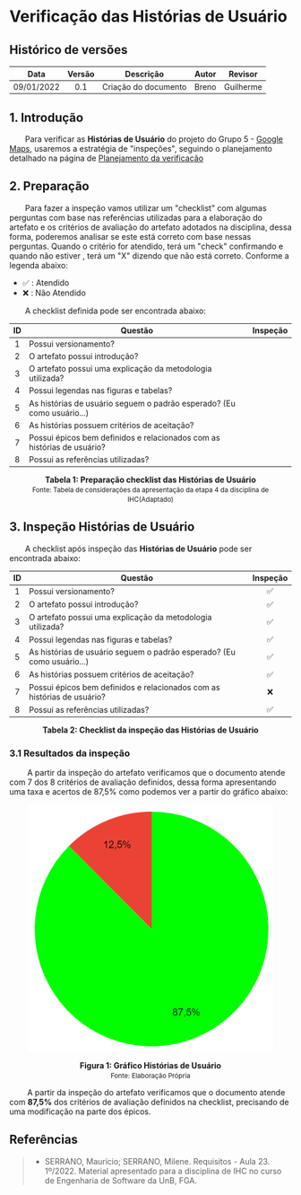 # Verificação das Histórias de Usuário

## Histórico de versões
| Data | Versão | Descrição | Autor | Revisor |
| :---: | :---: | :---: | :---: | :---: |
| 09/01/2022 | 0.1 | Criação do documento | Breno | Guilherme |

## 1. Introdução

&emsp;&emsp;Para verificar as **Histórias de Usuário** do projeto do Grupo 5 - [Google Maps](https://requisitos-de-software.github.io/2022.2-GoogleMaps/), usaremos a estratégia de "inspeções", seguindo o planejamento detalhado na página de [Planejamento da verificação](../planejamento.md)

## 2. Preparação

&emsp;&emsp;Para fazer a inspeção vamos utilizar um "checklist" com algumas perguntas com base nas referências utilizadas para a elaboração do artefato e os critérios de avaliação do artefato adotados na disciplina, dessa forma, poderemos analisar se este está correto com base nessas perguntas. Quando o critério for atendido, terá um "check" confirmando e quando não estiver , terá um "X" dizendo que não está correto. Conforme a legenda abaixo:

- ✅ : Atendido
- ❌ : Não Atendido


&emsp;&emsp;A checklist definida pode ser encontrada abaixo:

<center>

| ID |Questão| Inspeção |
| :---: | --- | :---: |
| 1 | Possui versionamento? |  |
| 2 | O artefato possui introdução? |  |
| 3 | O artefato possui uma explicação da metodologia utilizada? |  |
| 4 | Possui legendas nas figuras e tabelas? | |
| 5 | As histórias de usuário seguem o padrão esperado? (Eu como usuário...) | |
| 6 | As histórias possuem critérios de aceitação? | |
| 7 | Possui épicos bem definidos e relacionados com as histórias de usuário? | |
| 8 | Possui as referências utilizadas? | |


</center>

<figcaption align='center'>
    <b>Tabela 1: Preparação checklist das Histórias de Usuário </b>
    <br><small> Fonte: Tabela de considerações da apresentação da etapa 4 da disciplina de IHC(Adaptado)</small>
</figcaption>


## 3. Inspeção Histórias de Usuário

&emsp;&emsp;A checklist após inspeção das **Histórias de Usuário** pode ser encontrada abaixo:

<center>

| ID | Questão | Inspeção |
| :---: | --- | :---: |
| 1 | Possui versionamento? | ✅ |
| 2 | O artefato possui introdução? | ✅ |
| 3 | O artefato possui uma explicação da metodologia utilizada? | ✅ |
| 4 | Possui legendas nas figuras e tabelas? | ✅ |
| 5 | As histórias de usuário seguem o padrão esperado? (Eu como usuário...) | ✅ |
| 6 | As histórias possuem critérios de aceitação? | ✅ |
| 7 | Possui épicos bem definidos e relacionados com as histórias de usuário? | ❌ |
| 8 | Possui as referências utilizadas? | ✅ |


</center>

<figcaption align='center'>
    <b>Tabela 2: Checklist da inspeção das Histórias de Usuário </b>
</figcaption>

### 3.1 Resultados da inspeção
&emsp;&emsp; A partir da inspeção do artefato verificamos que o documento atende com 7 dos 8 critérios de avaliação definidos, dessa forma apresentando uma taxa e acertos de 87,5% como podemos ver a partir do gráfico abaixo:

<center>

![Grafico](../assets/../../assets/verificacao/grafico-hu.png)

</center>

<figcaption align='center'>
    <b>Figura 1: Gráfico Histórias de Usuário  </b>
    <br><small> Fonte: Elaboração Própria </small>
</figcaption>


&emsp;&emsp; A partir da inspeção do artefato verificamos que o documento atende com **87,5%** dos critérios de avaliação definidos na checklist, precisando de uma modificação na parte dos épicos.


## Referências

> * SERRANO, Maurício; SERRANO, Milene. Requisitos - Aula 23. 1º/2022. Material apresentado para a disciplina de IHC no curso de Engenharia de Software da UnB, FGA.
